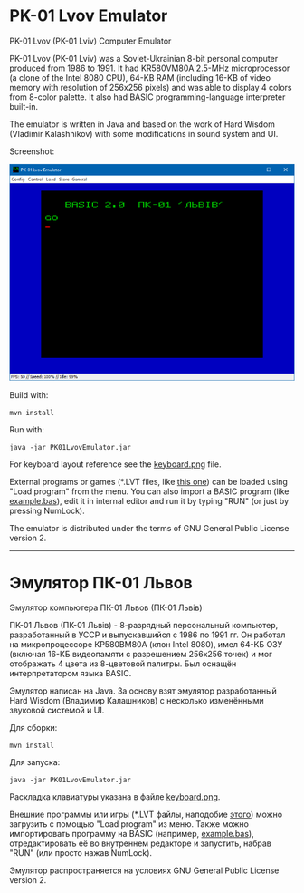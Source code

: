 PK-01 Lvov Emulator
===================

PK-01 Lvov (PK-01 Lviv) Computer Emulator

PK-01 Lvov (PK-01 Lviv) was a Soviet-Ukrainian 8-bit personal computer produced from 1986 to 1991.
It had KR580VM80A 2.5-MHz microprocessor (a clone of the Intel 8080 CPU), 64-KB RAM (including 16-KB of video memory with resolution of 256x256 pixels) and was able to display 4 colors from 8-color palette.
It also had BASIC programming-language interpreter built-in.

The emulator is written in Java and based on the work of Hard Wisdom (Vladimir Kalashnikov) with some modifications in sound system and UI.

Screenshot:

![PK-01 Lvov Emulator screenshot](docs/images/screenshot.png?raw=true)

Build with:

    mvn install

Run with:

    java -jar PK01LvovEmulator.jar

For keyboard layout reference see the [keyboard.png](docs/images/keyboard.png?raw=true) file.

External programs or games (*.LVT files, like [this one](docs/aerocobr.lvt?raw=true)) can be loaded using "Load program" from the menu.
You can also import a BASIC program (like [example.bas](docs/example.bas?raw=true)), edit it in internal editor and run it by typing "RUN" (or just by pressing NumLock).

The emulator is distributed under the terms of GNU General Public License version 2.

------------------------------------------------------------------------------------

Эмулятор ПК-01 Львов
====================

Эмулятор компьютера ПК-01 Львов (ПК-01 Львів)

ПК-01 Львов (ПК-01 Львів) - 8-разрядный персональный компьютер, разработанный в УССР и выпускавшийся с 1986 по 1991 гг.
Он работал на микропроцессоре КР580ВМ80А (клон Intel 8080), имел 64-КБ ОЗУ (включая 16-КБ видеопамяти с разрешением 256x256 точек) и мог отображать 4 цвета из 8-цветовой палитры.
Был оснащён интерпретатором языка BASIC.

Эмулятор написан на Java. За основу взят эмулятор разработанный Hard Wisdom (Владимир Калашников) с несколько изменёнными звуковой системой и UI.

Для сборки:

    mvn install

Для запуска:

    java -jar PK01LvovEmulator.jar

Раскладка клавиатуры указана в файле [keyboard.png](docs/images/keyboard.png?raw=true).

Внешние программы или игры (*.LVT файлы, наподобие [этого](docs/aerocobr.lvt?raw=true)) можно загрузить с помощью "Load program" из меню.
Также можно импортировать программу на BASIC (например, [example.bas](docs/example.bas?raw=true)), отредактировать её во внутреннем редакторе и запустить, набрав "RUN" (или просто нажав NumLock).

Эмулятор распространяется на условиях GNU General Public License version 2.

